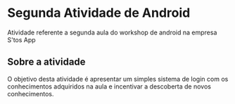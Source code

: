 # Segunda Atividade de Android
Atividade referente a segunda aula do workshop de android na empresa S'tos App

## Sobre a atividade 
O objetivo desta atividade é apresentar um simples sistema de login com os conhecimentos adquiridos na aula e incentivar a descoberta de novos conhecimentos.
